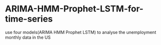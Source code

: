 # ARIMA-HMM-Prophet-LSTM-for-time-series
use four models(ARIMA HMM Prophet LSTM) to analyse the unemployment monthly data in the US
